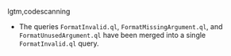 lgtm,codescanning
* The queries `FormatInvalid.ql`, `FormatMissingArgument.ql`, and `FormatUnusedArgument.ql` have been merged into a single `FormatInvalid.ql` query.